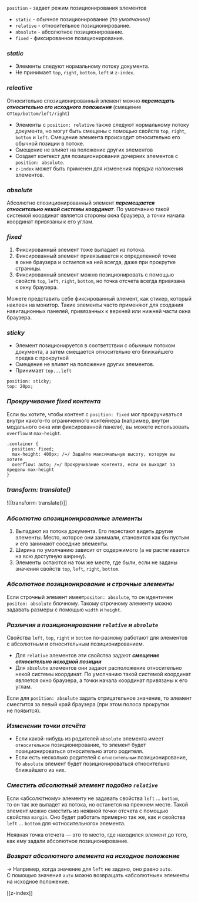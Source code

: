 
`position` - задает режим позиционирования элементов
- `static` - обычное позиционирование _(по умолчанию)_
- `relative` - относительное позиционирование. 
- `absolute` - абсолютное позиционирование. 
- `fixed` - фиксированное позиционирование.

### *static* 

- Элементы следуют нормальному потоку документа.
- Не принимает `top`, `right`, `bottom`, `left` и `z-index`.

### *releative*

Относительно спозиционированный элемент можно **_перемещать относительно его исходного положения_** (смещение от`top/bottom/left/right`)

- Элементы с `position: relative` также следуют нормальному потоку документа, но могут быть смещены с помощью свойств `top`, `right`, `bottom` и `left`. Смещение элемента происходит относительно его обычной позиции в потоке.
- Смещение не влияет на положение других элементов
- Создает контекст для позиционирования дочерних элементов с `position: absolute`.
- `z-index` может быть применен для изменения порядка наложения элементов.

### *absolute*

Абсолютно спозиционированный элемент **_перемещается относительно некой системы координат_**. 
По умолчанию такой системой координат является стороны окна браузера, а точки начала координат привязаны к его углам.

### *fixed*

1. Фиксированный элемент тоже выпадает из потока.
2. Фиксированный элемент привязывается к определенной точке в окне браузера и остается на ней всегда, даже при прокрутке страницы.
3. Фиксированный элемент можно позиционировать с помощью свойств `top`, `left`, `right`, `bottom`, но точка отсчета всегда привязана к окну браузера.

Можете представить себе фиксированный элемент, как стикер, который наклеен на монитор. Такие элементы часто применяют для создания навигационных панелей, привязанных к верхней или нижней части окна браузера.

### *sticky*

- Элемент позиционируется в соответствии с обычным потоком документа, а затем смещается относительно его ближайшего предка с прокруткой
- Смещение не влияет на положение других элементов.
- Принимает `top...left` 

```
position: sticky;
top: 20px;
```

### *Прокручивание fixed контента*

Если вы хотите, чтобы контент с `position: fixed` мог прокручиваться внутри какого-то ограниченного контейнера (например, внутри модального окна или фиксированной панели), вы можете использовать `overflow` и `max-height`. 

```
.container {
  position: fixed;
  max-height: 400px; /=/ Задайте максимальную высоту, которую вы хотите
  overflow: auto; /=/ Прокручивание контента, если он выходит за пределы max-height
}
```

### *transform: translate()*

![[transform꞉ translate()]]

### *Абсолютно спозиционированные элементы*

1. Выпадают из потока документа. Его перестают видеть другие элементы. 
   Место, которое они занимали, становится как бы пустым и его занимают соседние элементы.
2. Ширина по умолчанию зависит от содержимого (а не растягивается на всю доступную ширину).
3. Элементы остаются на том же месте, где были, если не заданы значения свойств `top`, `left`, `right`, `bottom`.

### *Абсолютное позиционирование и строчные элементы*

Если строчный элемент имеет`positon: absolute`, то он идентичен `positon: absolute` блочному. 
Такому строчному элементу можно задавать размеры с помощью `width` и `height`.

### *Различия в позиционировании `relative` и `absolute`*

Свойства `left`, `top`, `right` и `bottom` по-разному работают для элементов с абсолютным и относительным позиционированием.

- Для `relative` элементов эти свойства задают _**смещение относительно исходной позиции**_
- Для `absolute` элементов они задают расположение относительно некой системы координат. 
  По умолчанию такой системой координат является окно браузера, а точки начала координат привязаны к его углам.

Если для `position: absolute` задать отрицательное значение, то элемент сместится за левый край браузера (при этом полоса прокрутки не появится).

### *Изменении точки отсчёта*

- Если какой-нибудь из родителей `absolute` элемента имеет `относительное` позиционирование, то элемент будет позиционироваться относительно этого родителя. 
- Если есть несколько родителей с `относительным` позиционирование, то `absolute` элемент будет позиционироваться относительно ближайшего из них.

### *Сместить абсолютный элемент подобно `relative`*

Если «абсолютному» элементу не задавать свойства `left` … `bottom`, то он так же выпадет из потока, но останется на прежнем месте.
Такой элемент можно сместить из неявной точки отсчета с помощью свойства `margin`. 
Оно будет работать примерно так же, как и свойства `left` … `bottom` для «относительного» элемента.

Неявная точка отсчета — это то место, где находился элемент до того, как ему задали 
абсолютное позиционирование. 

### *Возврат абсолютного элемента на исходное положение*

-> Например, когда значение для `left` не задано, оно равно `auto`. 
С помощью значения `auto` можно возвращать «абсолютные» элементы на исходное положение.

[[z-index]]
